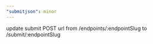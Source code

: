 ```yaml
---
"submitjson": minor
---
```


update submit POST url from /endpoints/:endpointSlug to /submit/:endpointSlug
